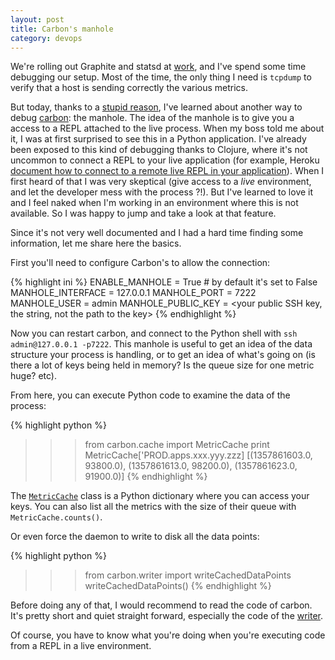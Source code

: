 ```yaml
---
layout: post
title: Carbon's manhole
category: devops
---
```

We're rolling out Graphite and statsd at [work](http://saymedia.com), and I've spend some time debugging our setup.  Most of the time, the only thing I need is ``tcpdump`` to verify that a host is sending correctly the various metrics.

But today, thanks to a [stupid reason](http://if.andonlyif.net/blog/2013/01/the-case-of-the-disappearing-metrics.html), I've learned about another way to debug [carbon](http://graphite.readthedocs.org/en/latest/carbon-daemons.html): the manhole.  The idea of the manhole is to give you a access to a REPL attached to the live process.  When my boss told me about it, I was at first surprised to see this in a Python application.  I've already been exposed to this kind of debugging thanks to Clojure, where it's not uncommon to connect a REPL to your live application (for example, Heroku [document how to connect to a remote live REPL in your application](https://devcenter.heroku.com/articles/debugging-clojure)).  When I first heard of that I was very skeptical (give access to a *live* environment, and let the developer mess with the process ?!).  But I've learned to love it and I feel naked when I'm working in an environment where this is not available.  So I was happy to jump and take a look at that feature.

Since it's not very well documented and I had a hard time finding some information, let me share here the basics.

First you'll need to configure Carbon's to allow the connection:

{% highlight ini %}
ENABLE_MANHOLE = True # by default it's set to False
MANHOLE_INTERFACE = 127.0.0.1
MANHOLE_PORT = 7222
MANHOLE_USER = admin
MANHOLE_PUBLIC_KEY = <your public SSH key, the string, not the path to the key>
{% endhighlight %}

Now you can restart carbon, and connect to the Python shell with ``ssh admin@127.0.0.1 -p7222``.  This manhole is useful to get an idea of the data structure your process is handling, or to get an idea of what's going on (is there a lot of keys being held in memory?  Is the queue size for one metric huge? etc).

From here, you can execute Python code to examine the data of the process:

{% highlight python %}
>>> from carbon.cache import MetricCache
>>> print MetricCache['PROD.apps.xxx.yyy.zzz]
[(1357861603.0, 93800.0), (1357861613.0, 98200.0), (1357861623.0, 91900.0)]
{% endhighlight %}

The [``MetricCache``](https://github.com/graphite-project/carbon/blob/master/lib/carbon/cache.py#L19) class is a Python dictionary where you can access your keys.  You can also list all the metrics with the size of their queue with ``MetricCache.counts()``.

Or even force the daemon to write to disk all the data points:

{% highlight python %}
>>> from carbon.writer import writeCachedDataPoints
>>> writeCachedDataPoints()
{% endhighlight %}

Before doing any of that, I would recommend to read the code of carbon.  It's pretty short and quiet straight forward, especially the code of the [writer](https://github.com/graphite-project/carbon/blob/master/lib/carbon/writer.py).

Of course, you have to know what you're doing when you're executing code from a REPL in a live environment.
